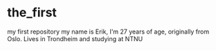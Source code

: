 # the_first
my first repository
my name is Erik, I'm 27 years of age, originally from Oslo. Lives in Trondheim and studying at NTNU
